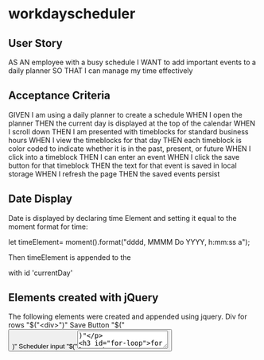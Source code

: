 # workdayscheduler
## User Story


AS AN employee with a busy schedule
I WANT to add important events to a daily planner
SO THAT I can manage my time effectively

## Acceptance Criteria


GIVEN I am using a daily planner to create a schedule
WHEN I open the planner
THEN the current day is displayed at the top of the calendar
WHEN I scroll down
THEN I am presented with timeblocks for standard business hours
WHEN I view the timeblocks for that day
THEN each timeblock is color coded to indicate whether it is in the past, present, or future
WHEN I click into a timeblock
THEN I can enter an event
WHEN I click the save button for that timeblock
THEN the text for that event is saved in local storage
WHEN I refresh the page
THEN the saved events persist


## Date Display

Date is displayed by declaring time Element and setting it equal to the moment format for time: 

let timeElement= moment().format("dddd, MMMM Do YYYY, h:mm:ss a");

Then timeElement is appended to the <p> with id 'currentDay'

## Elements created with jQuery 
The following elements were created and appended using jquery.
Div for rows "$("<div>")"
Save Button "$("<button>)"
Scheduler input "$("<textarea>)"

### for loop 

### local storage